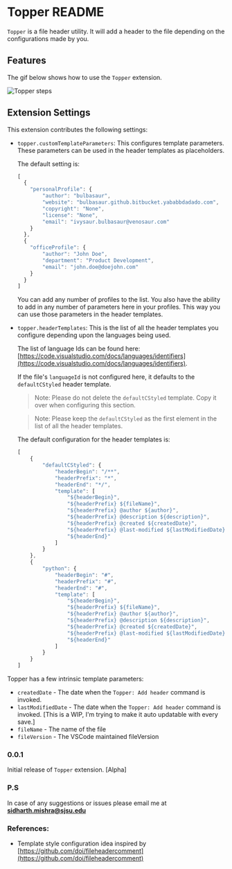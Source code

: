 # Topper README

`Topper` is a file header utility. It will add a header to the file depending on the configurations made by you.


## Features

The gif below shows how to use the `Topper` extension.

![Topper steps](https://gfycat.com/ifr/LeanNeatEasternnewt)

## Extension Settings

This extension contributes the following settings:

* `topper.customTemplateParameters`: This configures template parameters. These parameters can be used in the header templates as placeholders.
  
  The default setting is:
  ```javascript
  [
    {
      "personalProfile": {
          "author": "bulbasaur",
          "website": "bulbasaur.github.bitbucket.yababbdadado.com",
          "copyright": "None",
          "license": "None",
          "email": "ivysaur.bulbasaur@venosaur.com"
      }
    },
    {
      "officeProfile": {
          "author": "John Doe",
          "department": "Product Development",
          "email": "john.doe@doejohn.com"
      }
    }
  ]
  ```
  You can add any number of profiles to the list. You also have the ability to add in any number of parameters here in your profiles. This way you can use those parameters in the header templates.

* `topper.headerTemplates`: This is the list of all the header templates you configure depending upon the languages being used.

  The list of language Ids can be found here: [https://code.visualstudio.com/docs/languages/identifiers](https://code.visualstudio.com/docs/languages/identifiers).
  
  If the file's `languageId` is not configured here, it defaults to the `defaultCStyled` header template.
  
  > Note: Please do not delete the `defaultCStyled` template. Copy it over when configuring this section. 
  
  > Note: Please keep the `defaultCStyled` as the first element in the list of all the header templates.

  The default configuration for the header templates is:
  ```javascript
  [
      {
          "defaultCStyled": {
              "headerBegin": "/**",
              "headerPrefix": "*",
              "headerEnd": "*/",
              "template": [
                  "${headerBegin}",
                  "${headerPrefix} ${fileName}",
                  "${headerPrefix} @author ${author}",
                  "${headerPrefix} @description ${description}",
                  "${headerPrefix} @created ${createdDate}",
                  "${headerPrefix} @last-modified ${lastModifiedDate}",
                  "${headerEnd}"
              ]
          }
      },
      {
          "python": {
              "headerBegin": "#",
              "headerPrefix": "#",
              "headerEnd": "#",
              "template": [
                  "${headerBegin}",
                  "${headerPrefix} ${fileName}",
                  "${headerPrefix} @author ${author}",
                  "${headerPrefix} @description ${description}",
                  "${headerPrefix} @created ${createdDate}",
                  "${headerPrefix} @last-modified ${lastModifiedDate}",
                  "${headerEnd}"
              ]
          }
      }
  ]
  ```


Topper has a few intrinsic template parameters:
* `createdDate` - The date when the `Topper: Add header` command is invoked.
* `lastModifiedDate` - The date when the `Topper: Add header` command is invoked. [This is a WIP, I'm trying to make it auto updatable with every save.]
* `fileName` - The name of the file
* `fileVersion` - The VSCode maintained fileVersion


### 0.0.1

Initial release of `Topper` extension. [Alpha]

### P.S
In case of any suggestions or issues please email me at [**sidharth.mishra@sjsu.edu**](mailto:sidharth.mishra@sjsu.edu)

### References:
* Template style configuration idea inspired by [https://github.com/doi/fileheadercomment](https://github.com/doi/fileheadercomment)